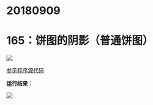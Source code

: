 # 20180909

# 165：饼图的阴影（普通饼图）

<img src="http://image.renkaigis.com/keepcoding/2018090901.png">

<a href="https://github.com/renkaigis/KeepCoding/tree/master/2018/09/09" target="_blank">参见程序源代码</a>

**运行结果：**

<img src="http://image.renkaigis.com/keepcoding/2018090902.png">
